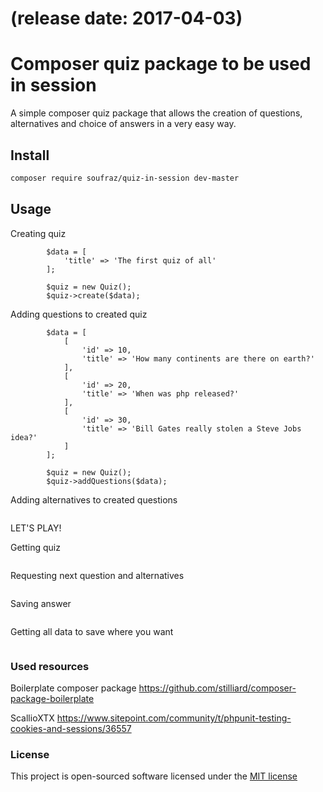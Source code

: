 # (release date: 2017-04-03)
# Composer quiz package to be used in session

A simple composer quiz package that allows the creation of questions, alternatives and choice of answers in a very easy way.

## Install
```bash
composer require soufraz/quiz-in-session dev-master
```


## Usage

Creating quiz
```
        $data = [
            'title' => 'The first quiz of all'
        ];
        
        $quiz = new Quiz();
        $quiz->create($data);
```

Adding questions to created quiz
```
        $data = [
            [
                'id' => 10,
                'title' => 'How many continents are there on earth?'
            ],
            [
                'id' => 20,
                'title' => 'When was php released?'
            ],
            [
                'id' => 30,
                'title' => 'Bill Gates really stolen a Steve Jobs idea?'
            ]
        ];
        
        $quiz = new Quiz();
        $quiz->addQuestions($data);
```

Adding alternatives to created questions
```

```

LET'S PLAY!

Getting quiz
```

```

Requesting next question and alternatives
```

```

Saving answer
```

```

Getting all data to save where you want
```

```

### Used resources
Boilerplate composer package
https://github.com/stilliard/composer-package-boilerplate

ScallioXTX 
https://www.sitepoint.com/community/t/phpunit-testing-cookies-and-sessions/36557

### License

This project is open-sourced software licensed under the [MIT license](http://opensource.org/licenses/MIT)

